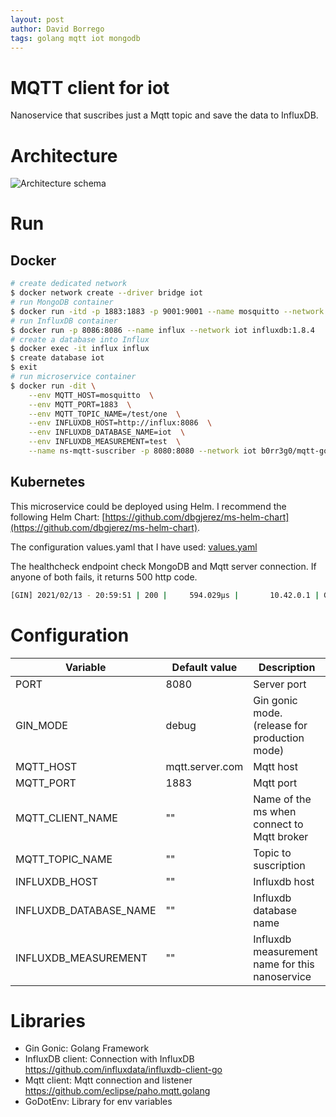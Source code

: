 ```yaml
---
layout: post
author: David Borrego
tags: golang mqtt iot mongodb
---
```

# MQTT client for iot
Nanoservice that suscribes just a Mqtt topic and save the data to InfluxDB. 

# Architecture
![Architecture schema](doc/images/architecture.png)

# Run
## Docker
```bash
# create dedicated network
$ docker network create --driver bridge iot
# run MongoDB container
$ docker run -itd -p 1883:1883 -p 9001:9001 --name mosquitto --network iot eclipse-mosquitto:1.6 
# run InfluxDB container
$ docker run -p 8086:8086 --name influx --network iot influxdb:1.8.4
# create a database into Influx 
$ docker exec -it influx influx 
$ create database iot
$ exit
# run microservice container
$ docker run -dit \
    --env MQTT_HOST=mosquitto  \
    --env MQTT_PORT=1883  \
    --env MQTT_TOPIC_NAME=/test/one  \
    --env INFLUXDB_HOST=http://influx:8086  \
    --env INFLUXDB_DATABASE_NAME=iot  \
    --env INFLUXDB_MEASUREMENT=test  \
    --name ns-mqtt-suscriber -p 8080:8080 --network iot b0rr3g0/mqtt-golang-influxdb:latest
```
## Kubernetes
This microservice could be deployed using Helm. I recommend the following Helm Chart: [https://github.com/dbgjerez/ms-helm-chart](https://github.com/dbgjerez/ms-helm-chart).

The configuration values.yaml that I have used: [values.yaml](https://github.com/dbgjerez/iot-k8s-stack/blob/master/mqtt-plants-suscriber/values.yaml)

The healthcheck endpoint check MongoDB and Mqtt server connection. If anyone of both fails, it returns 500 http code.
```bash
[GIN] 2021/02/13 - 20:59:51 | 200 |     594.029µs |       10.42.0.1 | GET      "/api/v1/health"
```

# Configuration

| Variable | Default value | Description |
| ------ | ------ | ------ |
| PORT | 8080 | Server port |
| GIN_MODE | debug | Gin gonic mode. (release for production mode) |
| MQTT_HOST | mqtt.server.com | Mqtt host |
| MQTT_PORT | 1883 | Mqtt port |
| MQTT_CLIENT_NAME | "" | Name of the ms when connect to Mqtt broker |
| MQTT_TOPIC_NAME | "" | Topic to suscription |
| INFLUXDB_HOST | "" | Influxdb host |
| INFLUXDB_DATABASE_NAME | "" | Influxdb database name |
| INFLUXDB_MEASUREMENT | "" | Influxdb measurement name for this nanoservice |

# Libraries
* Gin Gonic: Golang Framework
* InfluxDB client: Connection with InfluxDB https://github.com/influxdata/influxdb-client-go
* Mqtt client: Mqtt connection and listener https://github.com/eclipse/paho.mqtt.golang
* GoDotEnv: Library for env variables